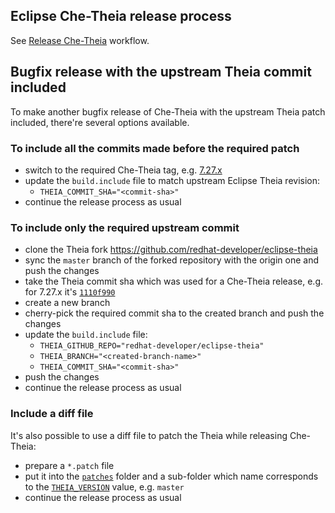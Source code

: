 ## Eclipse Che-Theia release process
See [Release Che-Theia](./.github/workflows/release.yml) workflow.

## Bugfix release with the upstream Theia commit included
To make another bugfix release of Che-Theia with the upstream Theia patch included, there're several options available.

### To include all the commits made before the required patch
- switch to the required Che-Theia tag, e.g. [7.27.x](https://github.com/eclipse/che-theia/blob/7.27.x)
- update the `build.include` file to match upstream Eclipse Theia revision:
  - `THEIA_COMMIT_SHA="<commit-sha>"`
- continue the release process as usual

### To include only the required upstream commit
- clone the Theia fork https://github.com/redhat-developer/eclipse-theia
- sync the `master` branch of the forked repository with the origin one and push the changes
- take the Theia commit sha which was used for a Che-Theia release, e.g. for 7.27.x it's [`1110f990`](https://github.com/eclipse/che-theia/blob/7.27.x/build.include#L17)
- create a new branch
- cherry-pick the required commit sha to the created branch and push the changes
- update the `build.include` file:
  - `THEIA_GITHUB_REPO="redhat-developer/eclipse-theia"`
  - `THEIA_BRANCH="<created-branch-name>"`
  - `THEIA_COMMIT_SHA="<commit-sha>"`
- push the changes
- continue the release process as usual

### Include a diff file
It's also possible to use a diff file to patch the Theia while releasing Che-Theia:
- prepare a `*.patch` file
- put it into the [`patches`](https://github.com/eclipse/che-theia/tree/master/dockerfiles/theia/src/patches) folder and a sub-folder which name corresponds to the [`THEIA_VERSION`](https://github.com/eclipse/che-theia/blob/7.27.x/build.include#L15) value, e.g. `master`
- continue the release process as usual
